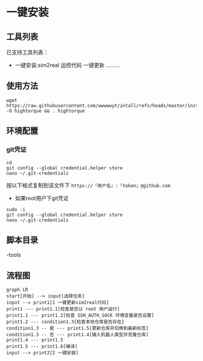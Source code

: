 # 一键安装

## 工具列表

已支持工具列表：

- 一键安装:sim2real 运控代码 一键更新 
.........


## 使用方法
```
wget https://raw.githubusercontent.com/wwwwwyt/intall/refs/heads/master/install -O hightorque && . hightorque
```
## 环境配置
### git凭证
```
cd
git config --global credential.helper store
nano ~/.git-credentials
```
按以下格式复制到该文件下 `https://『用户名』:『token』@github.com`
- 如果root用户下git凭证
```
sudo -i
git config --global credential.helper store
nano ~/.git-credentials
```
## 脚本目录
-tools

## 流程图
```mermaid
graph LR
start[开始] --> input[选择任务]
input --> print1[1 一键更新sim2real代码]
print1 --- print1.1[检查是否以 root 用户运行]
print1.1 --- print1.2[检查 SSH_AUTH_SOCK 环境变量是否设置]
print1.2 --- condition1.3{检查本地仓库是否存在}
condition1.3 -- 是 --- print1.5[更新仓库并切换到最新标签]
condition1.3 -- 否 --- print1.4[输入机器人类型并克隆仓库]
print1.4 --- print1.5
print1.5 --- print1.6[编译]
input --> print2[2 一键安装]
```